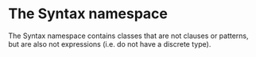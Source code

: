 # The Syntax namespace

The Syntax namespace contains classes that are not clauses or patterns, but are also not expressions (i.e. do not have a 
discrete type).
